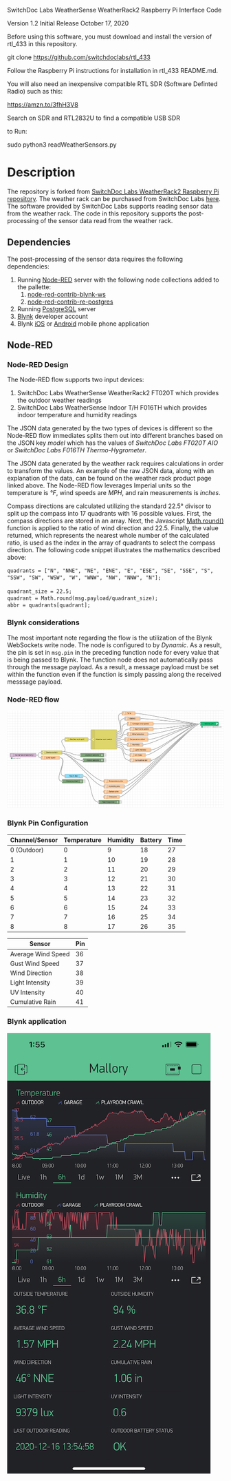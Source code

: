 SwitchDoc Labs WeatherSense WeatherRack2 Raspberry Pi Interface Code<BR>

Version 1.2 Initial Release October 17, 2020  <BR>

Before using this software, you must download and install the version of rtl_433 in this repository. 

git clone https://github.com/switchdoclabs/rtl_433

Follow the Raspberry Pi instructions for installation in rtl_433 README.md.

You will also need an inexpensive compatible RTL SDR (Software Definted Radio) such as this:

https://amzn.to/3fhH3V8

Search on SDR and RTL2832U to find a compatible USB SDR

to Run:

sudo python3 readWeatherSensors.py


# Description
The repository is forked from [SwitchDoc Labs WeatherRack2 Raspberry Pi repository](https://github.com/switchdoclabs/SDL_Pi_WeatherRack2). The weather rack can be purchased from SwitchDoc Labs [here](https://shop.switchdoc.com/products/wireless-weatherrack2). The software provided by SwitchDoc Labs supports reading sensor data from the weather rack. The code in this repository supports the post-processing of the sensor data read from the weather rack.

## Dependencies
The post-processing of the sensor data requires the following dependencies:
1. Running [Node-RED](https://www.nodered.org) server with the following node collections added to the pallette:
    1. [node-red-contrib-blynk-ws](https://github.com/gablau/node-red-contrib-blynk-ws)
    2. [node-red-contrib-re-postgres](https://www.npmjs.com/package/node-red-contrib-re-postgres)
2. Running [PostgreSQL](https://www.postgresql.org) server
3. [Blynk](https://blynk.io/en/developers) developer account
4. Blynk [iOS](https://apps.apple.com/us/app/blynk-iot-for-arduino-esp32/id808760481) or [Android](https://play.google.com/store/apps/details?id=cc.blynk) mobile phone application

## Node-RED
### Node-RED Design
The Node-RED flow supports two input devices:
1. SwitchDoc Labs WeatherSense WeatherRack2 FT020T which provides the outdoor weather readings
2. SwitchDoc Labs WeatherSense Indoor T/H F016TH which provides indoor temperature and humidity readings

The JSON data generated by the two types of devices is different so the Node-RED flow immediates splits them out into different branches based on the JSON key *model* which has the values of *SwitchDoc Labs FT020T AIO* or *SwitchDoc Labs F016TH Thermo-Hygrometer*.

The JSON data generated by the weather rack requires calculations in order to transform the values. An example of the raw JSON data, along with an explanation of the data, can be found on the weather rack product page linked above. The Node-RED flow leverages Imperial units so the temperature is *°F*, wind speeds are *MPH*, and rain measurements is *inches*.

Compass directions are calculated utilizing the standard 22.5° divisor to split up the compass into 17 quadrants with 16 possible values. First, the compass directions are stored in an array. Next, the Javascript [Math.round()](https://developer.mozilla.org/en-US/docs/Web/JavaScript/Reference/Global_Objects/Math/round) function is applied to the ratio of wind direction and 22.5. Finally, the value returned, which represents the nearest whole number of the calculated ratio, is used as the index in the array of quadrants to select the compass direction. The following code snippet illustrates the mathematics described above:

```
quadrants = ["N", "NNE", "NE", "ENE", "E", "ESE", "SE", "SSE", "S", "SSW", "SW", "WSW", "W", "WNW", "NW", "NNW", "N"];

quadrant_size = 22.5;
quadrant = Math.round(msg.payload/quadrant_size);
abbr = quadrants[quadrant];
```

### Blynk considerations
The most important note regarding the flow is the utilization of the Blynk WebSockets write node. The node is configured to by *Dynamic*. As a result, the pin is set in `msg.pin` in the preceding function node for every value that is being passed to Blynk. The function node does not automatically pass through the message payload. As a result, a message payload must be set within the function even if the function is simply passing along the received messsage payload.

### Node-RED flow
![Mallory Node-RED flow](https://github.com/dad2cl3/SDL_Pi_WeatherRack2/blob/master/doc/WeatherSenseMalloryNodeRED.png)
### Blynk Pin Configuration
Channel/Sensor | Temperature | Humidity | Battery | Time
-------------- | ----------- | -------- | ------- | ----
0 (Outdoor) | 0 | 9 | 18 | 27
1 | 1 | 10 | 19 | 28
2 | 2 | 11 | 20 | 29
3 | 3 | 12 | 21 | 30
4 | 4 | 13 | 22 | 31
5 | 5 | 14 | 23 | 32
6 | 6 | 15 | 24 | 33
7 | 7 | 16 | 25 | 34
8 | 8 | 17 | 26 | 35


Sensor | Pin
------ | ---
Average Wind Speed | 36
Gust Wind Speed | 37
Wind Direction | 38
Light Intensity | 39
UV Intensity | 40
Cumulative Rain | 41

### Blynk application
![Blynk application](https://github.com/dad2cl3/SDL_Pi_WeatherRack2/blob/master/doc/WeatherSenseMalloryBlynk.png)